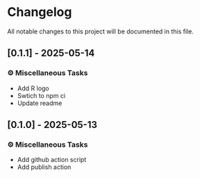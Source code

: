 # Changelog

All notable changes to this project will be documented in this file.

## [0.1.1] - 2025-05-14

### ⚙️ Miscellaneous Tasks

- Add R logo
- Swtich to npm ci
- Update readme

## [0.1.0] - 2025-05-13

### ⚙️ Miscellaneous Tasks

- Add github action script
- Add publish action

<!-- generated by git-cliff -->
